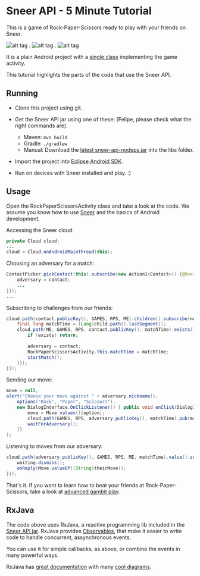 Sneer API - 5 Minute Tutorial
====

This is a game of Rock-Paper-Scissors ready to play with your friends on Sneer.

![alt tag](http://i.imgur.com/nBrPhhz.png) . ![alt tag](http://i.imgur.com/4ESnGSw.png) . ![alt tag](http://i.imgur.com/x7FQgFu.png)

It is a plain Android project with a [single class](https://github.com/felipebueno/rockpaperscissors/blob/master/src/sneerteam/tutorial/rockpaperscissors/RockPaperScissorsActivity.java) implementing the game activity.

This tutorial highlights the parts of the code that use the Sneer API.


Running
----

  - Clone this project using git.

  - Get the Sneer API jar using one of these: (Felipe, please check what the right commands are).
    - Maven: ```mvn build```
    - Gradle: ```./gradlew```
    - Manual: Download the [latest sneer-api-nodeps.jar](https://github.com/sneerteam/snapi/releases) into the libs folder. 

  - Import the project into [Eclipse Android SDK](http://developer.android.com/sdk/index.html).

  - Run on devices with Sneer installed and play. :)


Usage
----

Open the RockPaperScissorsActivity class and take a look at the code. We assume you know how to use [Sneer](http://sneer.me) and the basics of Android development.

Accessing the Sneer cloud:
```JAVA
private Cloud cloud;
...
cloud = Cloud.onAndroidMainThread(this);
```

Choosing an adversary for a match:
```JAVA
ContactPicker.pickContact(this).subscribe(new Action1<Contact>() {@Override public void call(Contact contact) {
	adversary = contact;
    ...
}});
...
```

Subscribing to challenges from our friends:
```JAVA
cloud.path(contact.publicKey(), GAMES, RPS, ME).children().subscribe(new Action1<PathEvent>() { @Override public void call(final PathEvent child) {
	final long matchTime = (Long)child.path().lastSegment();
	cloud.path(ME, GAMES, RPS, contact.publicKey(), matchTime).exists(1000, TimeUnit.MILLISECONDS).subscribe(new Action1<Boolean>() { @Override public void call(Boolean exists) {
	    if (exists) return;
	    
	    adversary = contact;
	    RockPaperScissorsActivity.this.matchTime = matchTime;
	    startMatch();
    }});
}});
```

Sending our move:
```JAVA
move = null;
alert("Choose your move against " + adversary.nickname(),
	options("Rock", "Paper", "Scissors"),
	new DialogInterface.OnClickListener() { public void onClick(DialogInterface dialog, int option) {
		move = Move.values()[option];
		cloud.path(GAMES, RPS, adversary.publicKey(), matchTime).pub(move.name());
		waitForAdversary();
	}}
);
```

Listening to moves from our adversary:
```JAVA
cloud.path(adversary.publicKey(), GAMES, RPS, ME, matchTime).value().subscribe(new Action1<Object>() { @Override public void call(Object theirMove) {
	waiting.dismiss();
	onReply(Move.valueOf((String)theirMove));
}});
```

That's it. If you want to learn how to beat your friends at Rock-Paper-Scissors, take a look at [advanced gambit play](http://www.worldrps.com/gambit-play).

RxJava
----

The code above uses RxJava, a reactive programming lib included in the [Sneer API jar](#). RxJava provides [Observables](https://github.com/Netflix/RxJava/wiki/Observable), that make it easier to write code to handle concurrent, assynchronous events.

You can use it for simple callbacks, as above, or combine the events in many powerful ways.

RxJava has [great documentation](https://github.com/Netflix/RxJava/wiki/Observable) with many [cool diagrams](https://github.com/Netflix/RxJava/wiki/Combining-Observables#merge).
